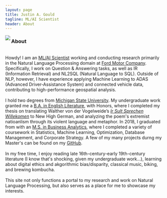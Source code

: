 ```yaml
---
layout: page
title: Justin A. Gould
tagline: ML/AI Scientist
header: About
---
```

<img class="img-left" align="left" src="/images/gould.png">
<h3>About</h3> 
<br>
Howdy! I am an <a href="https://www.linkedin.com/in/gouldju1/">ML/AI Scientist</a> working and conducting research primarily in the Natural Language Processing domain at <a href="https://corporate.ford.com/company.html">Ford Motor Company</a>. Specifically, I work on Question & Answering tasks, as well as IR (Information Retrieval) and NL2SQL (Natural Language to SQL). Outside of NLP, however, I have experience applying Machine Learning to ADAS (Advanced Driver-Assistance System) and connected vehicle data, contributing to high-performance geospatial analysis. 
<br><br>
I hold two degrees from <a href="http://www.msu.edu">Michigan State University</a>. My undergraduate work granted me a <a href="https://english.msu.edu/about/">B.A. in English Literature</a>, with Honors, where I completed my thesis on translating Walther von der Vogelweide’s <i><a href="http://www.luxautumnalis.de/walther-von-der-vogelweide-ir-sult-sprechen-willekomen/">Ir Sult Sprechen Willekomen</a></i> to New High German, and analyzing the poem's extremist natioanlism through its violent language and metaphor. In 2018, I graduated from with an <a href="https://broad.msu.edu/masters/business-analytics/">M.S. in Business Analytics</a>, where I completed a variety of coursework in Statistics, Machine Learning, Optimization, Database Management, and Corporate Strategy. A few of my many projects durng my Master's can be found on my <a href="https://github.com/gouldju1">GitHub</a>.
<br><br>
In my free time, I enjoy reading late 16th-century-early 19th-century literature (I know that's shocking, given my undergraduate work...), learning about digital ethics and akgorithmic bias/disparity, classical music, biking, and brewing kombucha.
<br><br>
This site not only functions a portal to my research and work on Natural Language Processing, but also serves as a place for me to showcase my interests.
<br>